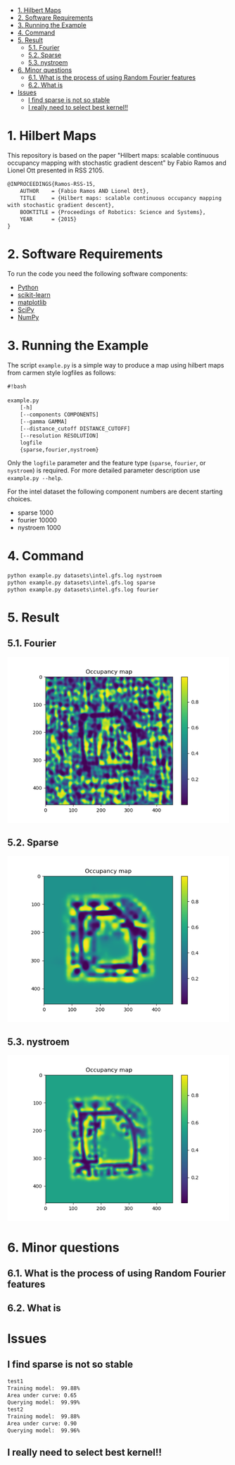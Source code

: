 - [1. Hilbert Maps](#1-hilbert-maps)
- [2. Software Requirements](#2-software-requirements)
- [3. Running the Example](#3-running-the-example)
- [4. Command](#4-command)
- [5. Result](#5-result)
  - [5.1. Fourier](#51-fourier)
  - [5.2. Sparse](#52-sparse)
  - [5.3. nystroem](#53-nystroem)
- [6. Minor questions](#6-minor-questions)
  - [6.1. What is the process of using Random Fourier features](#61-what-is-the-process-of-using-random-fourier-features)
  - [6.2. What is](#62-what-is)
- [Issues](#issues)
  - [I find sparse is not so stable](#i-find-sparse-is-not-so-stable)
  - [I really need to select best kernel!!](#i-really-need-to-select-best-kernel)



# 1. Hilbert Maps

This repository is based on the paper "Hilbert maps: scalable continuous occupancy mapping with stochastic gradient descent" by Fabio Ramos and Lionel Ott presented in RSS 2105.

```
@INPROCEEDINGS{Ramos-RSS-15, 
    AUTHOR    = {Fabio Ramos AND Lionel Ott}, 
    TITLE     = {Hilbert maps: scalable continuous occupancy mapping with stochastic gradient descent}, 
    BOOKTITLE = {Proceedings of Robotics: Science and Systems}, 
    YEAR      = {2015}
}
```

# 2. Software Requirements

To run the code you need the following software components:

* [Python](https://www.python.org/)
* [scikit-learn](http://scikit-learn.org/stable/index.html)
* [matplotlib](http://matplotlib.org/)
* [SciPy](http://www.scipy.org/)
* [NumPy](http://www.numpy.org/)

# 3. Running the Example #

The script `example.py` is a simple way to produce a map using hilbert maps from carmen style logfiles as follows:

```
#!bash

example.py
    [-h]
    [--components COMPONENTS]
    [--gamma GAMMA]
    [--distance_cutoff DISTANCE_CUTOFF]
    [--resolution RESOLUTION]
    logfile
    {sparse,fourier,nystroem}
```
Only the `logfile` parameter and the feature type (`sparse`, `fourier`, or `nystroem`) is required. For more detailed parameter description use `example.py --help`.

For the intel dataset the following component numbers are decent starting choices.

* sparse 1000
* fourier 10000
* nystroem 1000

# 4. Command
```
python example.py datasets\intel.gfs.log nystroem
python example.py datasets\intel.gfs.log sparse
python example.py datasets\intel.gfs.log fourier

```
# 5. Result
## 5.1. Fourier
![alt text](figs/hilbert_map_fourier.png)
## 5.2. Sparse
![alt text](figs/hilbert_map_sparse.png)
## 5.3. nystroem
![alt text](figs/hilbert_map_nystroem.png)

# 6. Minor questions
## 6.1. What is the process of using Random Fourier features 

## 6.2. What is  

# Issues 
## I find sparse is not so stable
```
test1
Training model:  99.88%
Area under curve: 0.65
Querying model:  99.99%
test2
Training model:  99.88%
Area under curve: 0.90
Querying model:  99.96%
```
## I really need to select best kernel!!

